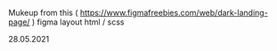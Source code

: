 Mukeup from this ( https://www.figmafreebies.com/web/dark-landing-page/ ) figma layout
html / scss

28.05.2021
